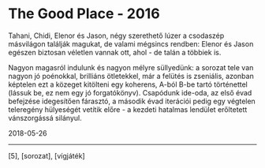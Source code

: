 # The Good Place - 2016

Tahani, Chidi, Elenor és Jason, négy szerethető lúzer a csodaszép másvilágon találják magukat, de valami mégsincs rendben: Elenor és Jason egészen biztosan véletlen vannak ott, ahol - de talán a többiek is.

Nagyon magasról indulunk és nagyon mélyre süllyedünk: a sorozat tele van nagyon jó poénokkal, brilliáns ötletekkel, már a felütés is zseniális, azonban képtelen ezt a közeget kitölteni egy koherens, A-ból B-be tartó történettel (lássuk be, ez nem egy jó forgatókönyv). Csapódunk ide-oda, az első évad befejzése idegesítően fárasztó, a második évad iterációi pedig egy végtelen teleregény hülyeségét vetítik előre - a kezdeti hatalmas lendület erőltetett vánszorgássá silányul.

2018-05-26

----

[5], [sorozat], [vígjáték]
